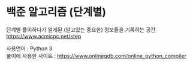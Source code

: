# 백준 알고리즘 (단계별)
단계별 풀이하다가 알게된 (알고있는 중요한) 정보들을 기록하는 공간   
https://www.acmicpc.net/step  

사용언어 : Python 3  
풀이에 사용한 사이트 : https://www.onlinegdb.com/online_python_compiler